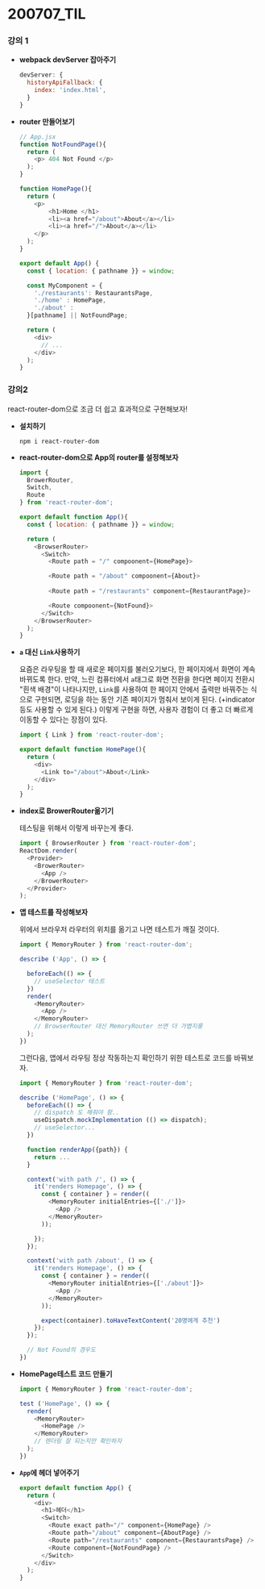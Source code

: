 200707_TIL
===

### 강의 1

* **webpack devServer 잡아주기**

    ```javascript
    devServer: {
      historyApiFallback: {
        index: 'index.html',
      }
    }
    ```

* **router 만들어보기**

    ```javascript
    // App.jsx
    function NotFoundPage(){
      return (
        <p> 404 Not Found </p>
      );
    }

    function HomePage(){
      return (
        <p>
            <h1>Home </h1>
            <li><a href="/about">About</a></li>
            <li><a href="/">About</a></li>
        </p>
      );
    }

    export default App() {
      const { location: { pathname }} = window;

      const MyComponent = {
        './restaurants': RestaurantsPage,
        './home' : HomePage,
        './about' : 
      }[pathname] || NotFoundPage;

      return (
        <div>
          // ...
        </div>
      );
    }
    ```

### 강의2

react-router-dom으로 조금 더 쉽고 효과적으로 구현해보자!

* **설치하기**

    ```
    npm i react-router-dom
    ```

* **react-router-dom으로 App의 router를 설정해보자**

    ```javascript
    import {
      BrowerRouter, 
      Switch,
      Route
    } from 'react-router-dom';

    export default function App(){
      const { location: { pathname }} = window;

      return (
        <BrowserRouter>
          <Switch>
            <Route path = "/" compoonent={HomePage}>

            <Route path = "/about" compoonent={About}>
            
            <Route path = "/restaurants" component={RestaurantPage}>

            <Route compoonent={NotFound}>
          </Switch>
        </BrowserRouter>
      );
    }
    ```

* **```a``` 대신 ```Link```사용하기**

    요즘은 라우팅을 할 때 새로운 페이지를 불러오기보다, 한 페이지에서 화면이 계속 바뀌도록 한다. 만약, 느린 컴퓨터에서 ```a```태그로 화면 전환을 한다면 페이지 전환시 "흰색 배경"이 나타나지만, ```Link```를 사용하여 한 페이지 안에서 출력만 바꿔주는 식으로 구현되면, 로딩을 하는 동안 기존 페이지가 멈춰서 보이게 된다. (+indicator 등도 사용할 수 있게 된다.) 이렇게 구현을 하면, 사용자 경험이 더 좋고 더 빠르게 이동할 수 있다는 장점이 있다.

    ```javascript
    import { Link } from 'react-router-dom';

    export default function HomePage(){
      return (
        <div>
          <Link to="/about">About</Link>
        </div>
      );
    }
    ```

* **index로 BrowerRouter옮기기**

    테스팅을 위해서 이렇게 바꾸는게 좋다.

    ```javascript
    import { BrowserRouter } from 'react-router-dom';
    ReactDom.render(
      <Provider>
        <BrowerRouter>
          <App />
        </BrowerRouter>
      </Provider>
    );
    ```

* **앱 테스트를 작성해보자**

    위에서 브라우저 라우터의 위치를 옮기고 나면 테스트가 깨질 것이다.

    ```javascript
    import { MemoryRouter } from 'react-router-dom';

    describe ('App', () => {

      beforeEach(() => {
        // useSelector 테스트
      })
      render(
        <MemoryRouter>
          <App />
        </MemoryRouter>
        // BrowserRouter 대신 MemoryRouter 쓰면 더 가볍지롱
      );
    })
    ```

    그런다음, 앱에서 라우팅 정상 작동하는지 확인하기 위한 테스트로 코드를 바꿔보자.

    ```javascript
    import { MemoryRouter } from 'react-router-dom';

    describe ('HomePage', () => {
      beforeEach(() => {
        // dispatch 도 해줘야 함..
        useDispatch.mockImplementation (() => dispatch);
        // useSelector...
      })

      function renderApp({path}) {
        return ...
      }

      context('with path /', () => {
        it('renders Homepage', () => {
          const { container } = render((
            <MemoryRouter initialEntries={['./']}>
              <App />
            </MemoryRouter>
          ));

        });
      });

      context('with path /about', () => {
        it('renders Homepage', () => {
          const { container } = render((
            <MemoryRouter initialEntries={['./about']}>
              <App />
            </MemoryRouter>
          ));

          expect(container).toHaveTextContent('20명에게 추천')
        });
      });

      // Not Found의 경우도
    })
    ```

* **HomePage테스트 코드 만들기**

    ```javascript
    import { MemoryRouter } from 'react-router-dom';

    test ('HomePage', () => {
      render(
        <MemoryRouter>
          <HomePage />
        </MemoryRouter>
        // 렌더링 잘 되는지만 확인하자
      );
    })
    ```

* **```App```에 헤더 넣어주기**

    ```javascript
    export default function App() {
      return (
        <div>
          <h1>헤더</h1>
          <Switch>
            <Route exact path="/" component={HomePage} />
            <Route path="/about" component={AboutPage} />
            <Route path="/restaurants" component={RestaurantsPage} />
            <Route component={NotFoundPage} />
          </Switch>
        </div>
      );
    }
    ```